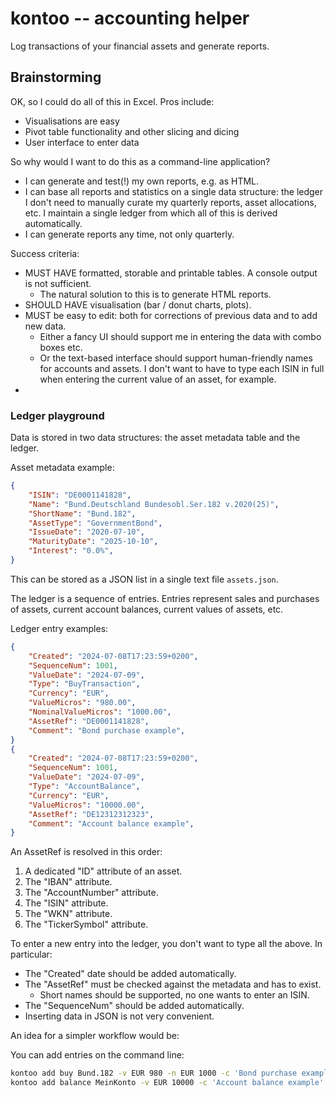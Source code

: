 # kontoo -- accounting helper

Log transactions of your financial assets and generate reports.

## Brainstorming

OK, so I could do all of this in Excel. Pros include:

* Visualisations are easy
* Pivot table functionality and other slicing and dicing
* User interface to enter data

So why would I want to do this as a command-line application?

* I can generate and test(!) my own reports, e.g. as HTML.
* I can base all reports and statistics on a single data structure: the ledger
  I don't need to manually curate my quarterly reports, asset allocations, etc.
  I maintain a single ledger from which all of this is derived automatically.
* I can generate reports any time, not only quarterly.

Success criteria:

* MUST HAVE formatted, storable and printable tables. A console output is not sufficient.
  * The natural solution to this is to generate HTML reports.
* SHOULD HAVE visualisation (bar / donut charts, plots).
* MUST be easy to edit: both for corrections of previous data and to add new data.
  * Either a fancy UI should support me in entering the data with combo boxes etc.
  * Or the text-based interface should support human-friendly names for accounts and assets.
    I don't want to have to type each ISIN in full when entering the current value of an asset,
    for example.
*

### Ledger playground

Data is stored in two data structures: the asset metadata table and the ledger.

Asset metadata example:

```json
{
    "ISIN": "DE0001141828",
    "Name": "Bund.Deutschland Bundesobl.Ser.182 v.2020(25)",
    "ShortName": "Bund.182",
    "AssetType": "GovernmentBond",
    "IssueDate": "2020-07-10",
    "MaturityDate": "2025-10-10",
    "Interest": "0.0%",
}
```

This can be stored as a JSON list in a single text file `assets.json`.

The ledger is a sequence of entries. Entries represent sales and purchases
of assets, current account balances, current values of assets, etc.

Ledger entry examples:

```json
{
    "Created": "2024-07-08T17:23:59+0200",
    "SequenceNum": 1001,
    "ValueDate": "2024-07-09",
    "Type": "BuyTransaction",
    "Currency": "EUR",
    "ValueMicros": "980.00",
    "NominalValueMicros": "1000.00",
    "AssetRef": "DE0001141828",
    "Comment": "Bond purchase example",
}
{
    "Created": "2024-07-08T17:23:59+0200",
    "SequenceNum": 1001,
    "ValueDate": "2024-07-09",
    "Type": "AccountBalance",
    "Currency": "EUR",
    "ValueMicros": "10000.00",
    "AssetRef": "DE12312312323",
    "Comment": "Account balance example",
}
```

An AssetRef is resolved in this order:

1. A dedicated "ID" attribute of an asset.
2. The "IBAN" attribute.
3. The "AccountNumber" attribute.
4. The "ISIN" attribute.
5. The "WKN" attribute.
6. The "TickerSymbol" attribute.

To enter a new entry into the ledger, you don't want to type all the above.
In particular:

* The "Created" date should be added automatically.
* The "AssetRef" must be checked against the metadata and has to exist.
  * Short names should be supported, no one wants to enter an ISIN.
* The "SequenceNum" should be added automatically.
* Inserting data in JSON is not very convenient.

An idea for a simpler workflow would be:

You can add entries on the command line:

```bash
kontoo add buy Bund.182 -v EUR 980 -n EUR 1000 -c 'Bond purchase example'
kontoo add balance MeinKonto -v EUR 10000 -c 'Account balance example'
```
